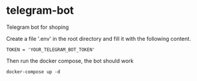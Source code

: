 # telegram-bot
Telegram bot for shoping 

Create a file '.env' in the root directory and fill it with the following content.
```
TOKEN = 'YOUR_TELEGRAM_BOT_TOKEN'
```

Then run the docker compose, the bot should work
```
docker-compose up -d
```
